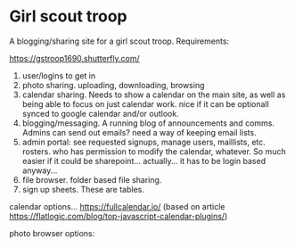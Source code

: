 # Girl scout troop
A blogging/sharing site for a girl scout troop.  Requirements:

https://gstroop1690.shutterfly.com/


1) user/logins to get in
2) photo sharing.  uploading, downloading, browsing
3) calendar sharing.  Needs to show a calendar on the main site, as well as being able to focus on just calendar work.  nice if it can be optionall synced to google calendar and/or outlook.
4) blogging/messaging.  A running blog of announcements and comms.  Admins can send out emails?  need a way of keeping email lists.
5) admin portal:  see requested signups, manage users, maillists, etc.  rosters.  who has permission to modify the calendar, whatever.  So much easier if it could be sharepoint...  actually... it has to be login based anyway...
6) file browser.  folder based file sharing.
7) sign up sheets.  These are tables.  

calendar options... https://fullcalendar.io/  (based on article https://flatlogic.com/blog/top-javascript-calendar-plugins/)


photo browser options:


